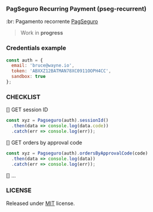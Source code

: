 ### PagSeguro Recurring Payment (pseg-recurrent)<br/>
:br: Pagamento recorrente [PagSeguro](https://dev.pagseguro.uol.com.br/docs/pagamento-recorrente)

> Work in **progress**

### Credentials example
```js
const auth = {
  email: 'bruce@wayne.io',
  token: 'ABXXZ12BATMAN78XC0911OOPH4CC',
  sandbox: true
};
```

### CHECKLIST<br/>
[] GET session ID
```js
const xyz = Pagseguro(auth).sessionId()
  .then(data => console.log(data.code))
  .catch(err => console.log(err));
```
[] GET orders by approval code
```js
const xyz = Pagseguro(auth).ordersByApprovalCode(code)
  .then(data => console.log(data))
  .catch(err => console.log(err));
```
[] ...

### LICENSE
Released under [MIT](https://github.com/g1llz/pseg-recurrent/blob/master/LICENSE) license.